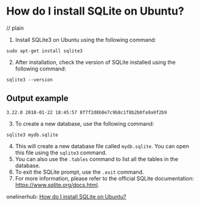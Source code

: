# How do I install SQLite on Ubuntu?
// plain

1. Install SQLite3 on Ubuntu using the following command:
```
sudo apt-get install sqlite3
```
2. After installation, check the version of SQLite installed using the following command:
```
sqlite3 --version
```
## Output example

```
3.22.0 2018-01-22 18:45:57 8f7f2d8b0e7c9b8c1f8b2b0fa9a9f2b9
```
3. To create a new database, use the following command:
```
sqlite3 mydb.sqlite
```
4. This will create a new database file called `mydb.sqlite`. You can open this file using the `sqlite3` command.
5. You can also use the `.tables` command to list all the tables in the database.
6. To exit the SQLite prompt, use the `.exit` command.
7. For more information, please refer to the official SQLite documentation: https://www.sqlite.org/docs.html.

onelinerhub: [How do I install SQLite on Ubuntu?](https://onelinerhub.com/sqlite/how-do-i-install-sqlite-on-ubuntu)